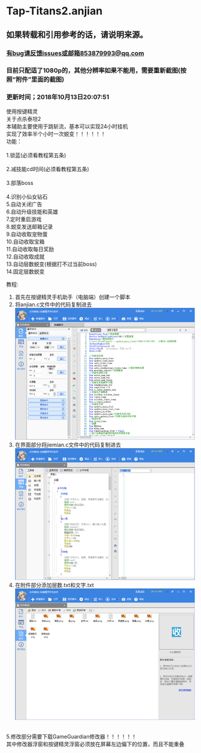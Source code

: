﻿# Tap-Titans2.anjian
## 如果转载和引用参考的话，请说明来源。
### 有bug请反馈issues或邮箱853879993@qq.com
### 目前只配适了1080p的，其他分辨率如果不能用，需要重新截图(按照“附件”里面的截图)
### 更新时间；2018年10月13日20:07:51
使用按键精灵<br />
关于点杀泰坦2<br />
本辅助主要使用于跳斩流，基本可以实现24小时挂机<br />
实现了效率半个小时一次蜕变！！！！！！<br />
功能：<br />	
1.锁蓝(必须看教程第五条)<br />	
2.减技能cd时间(必须看教程第五条)<br />	
3.部落boss<br />	
4.识别小仙女钻石<br />
5.自动关闭广告<br />
6.自动升级技能和英雄<br />
7.定时重启游戏<br />
8.蜕变发送邮箱记录<br />
9.自动收取宠物蛋<br />
10.自动收取宝箱<br />
11.自动收取每日奖励<br />
12.自动收取成就<br />
13.自动层数蜕变(根据打不过当前boss)<br />
14.固定层数蜕变<br />

教程:
1. 首先在按键精灵手机助手（电脑端）创建一个脚本<br />
2. 将anjian.c文件中的代码复制进去<br />
![image](https://github.com/chiihero/Tap-Titans2.anjian/blob/master/screenshot/screenshot1.png)
3. 在界面部分将jiemian.c文件中的代码复制进去<br />
![image](https://github.com/chiihero/Tap-Titans2.anjian/blob/master/screenshot/screenshot2.png)
4. 在附件部分添加层数.txt和文字.txt<br />
![image](https://github.com/chiihero/Tap-Titans2.anjian/blob/master/screenshot/screenshot3.png)
<br />
5.修改部分需要下载GameGuardian修改器！！！！！！<br />
其中修改器浮窗和按键精灵浮窗必须放在屏幕左边偏下的位置，而且不能重叠<br />
